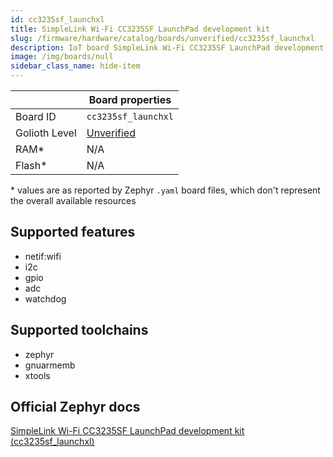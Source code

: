 ```yaml
---
id: cc3235sf_launchxl
title: SimpleLink Wi-Fi CC3235SF LaunchPad development kit
slug: /firmware/hardware/catalog/boards/unverified/cc3235sf_launchxl
description: IoT board SimpleLink Wi-Fi CC3235SF LaunchPad development kit, compatible with Golioth at unverified level.
image: /img/boards/null
sidebar_class_name: hide-item
---
```


[//]: # (This is an auto-generated file, do not edit! Changes to it will be lost upon re-generation)



|                | Board properties     |
| -------------  | -------------------- |
| Board ID       | `cc3235sf_launchxl` |
| Golioth Level  | [Unverified](/firmware/hardware#unverified-boards) |
| RAM*           | N/A |
| Flash*         | N/A |

\* values are as reported by Zephyr `.yaml` board files, which don't represent the overall available resources



## Supported features

* netif:wifi
* i2c
* gpio
* adc
* watchdog

## Supported toolchains

* zephyr
* gnuarmemb
* xtools

## Official Zephyr docs

[SimpleLink Wi-Fi CC3235SF LaunchPad development kit (cc3235sf_launchxl)](https://docs.zephyrproject.org/latest/boards/ti/cc3235sf_launchxl/doc/index.html)
